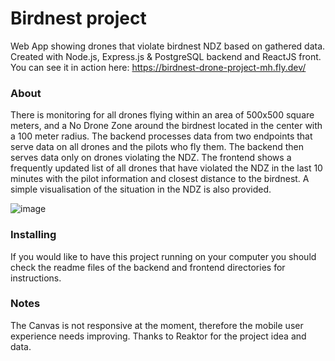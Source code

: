 # Birdnest project
Web App showing drones that violate birdnest NDZ based on gathered data. Created with Node.js, Express.js & PostgreSQL backend and ReactJS front.
You can see it in action here: https://birdnest-drone-project-mh.fly.dev/

### About
There is monitoring for all drones flying within an area of 500x500 square meters, and a No Drone Zone around the birdnest located in the center with a 100 meter radius. 
The backend processes data from two endpoints that serve data on all drones and the pilots who fly them. The backend then serves data only on drones violating the NDZ.
The frontend shows a frequently updated list of all drones that have violated the NDZ in the last 10 minutes with the pilot information and closest distance to the birdnest. A simple visualisation of the situation in the NDZ is also provided. 

![image](https://user-images.githubusercontent.com/77398611/212603794-330d3b6c-e6ef-4e30-a8c2-defa78564088.png)

### Installing
If you would like to have this project running on your computer you should check the readme files of the backend and frontend directories for instructions. 

### Notes
The Canvas is not responsive at the moment, therefore the mobile user experience needs improving. 
Thanks to Reaktor for the project idea and data.
